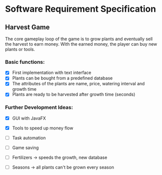 # Software Requirement Specification

## Harvest Game
The core gameplay loop of the game is to grow plants and eventually sell the harvest to earn money. With the earned money, the player can buy new plants or tools.

### Basic functions:
- [x] First implementation with text interface
- [x] Plants can be bought from a predefined database
- [x] The attributes of the plants are name, price, watering interval and growth time
- [x] Plants are ready to be harvested after growth time (seconds)

### Further Development Ideas:
- [x] GUI with JavaFX
- [x] Tools to speed up money flow
- [ ] Task automation
- [ ] Game saving
- [ ] Fertilizers -> speeds the growth, new database
- [ ] Seasons -> all plants can't be grown every season

